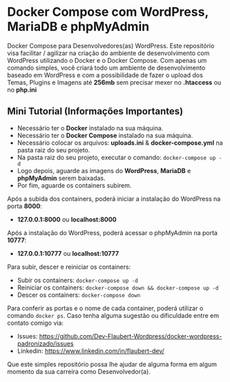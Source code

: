 # Docker Compose com WordPress, MariaDB e phpMyAdmin
Docker Compose para Desenvolvedores(as) WordPress. 
Este repositório visa facilitar / agilizar na criação do ambiente de desenvolvimento com WordPress utilizando o Docker e o Docker Compose. 
Com apenas um comando simples, você criará todo um ambiente de desenvolvimento baseado em WordPress e com a possibilidade de fazer o upload dos Temas, Plugins e Imagens até **256mb** sem precisar mexer no **.htaccess** ou no **php.ini**

## Mini Tutorial (Informações Importantes)
- Necessário ter o **Docker** instalado na sua máquina.
- Necessário ter o **Docker Compose** instalado na sua máquina.
- Necessário colocar os arquivos: **uploads.ini** & **docker-compose.yml** na pasta raiz do seu projeto.
- Na pasta raiz do seu projeto, executar o comando: `docker-compose up -d`
- Logo depois, aguarde as imagens do **WordPress**, **MariaDB** e **phpMyAdmin** serem baixadas.
- Por fim, aguarde os containers subirem.

Após a subida dos containers, poderá iniciar a instalação do WordPress na porta **8000**:
- **127.0.0.1:8000** ou **localhost:8000**

Após a instalação do WordPress, poderá acessar o phpMyAdmin na porta **10777**:
- **127.0.0.1:10777** ou **localhost:10777**

Para subir, descer e reiniciar os containers: 
- Subir os containers: `docker-compose up -d`
- Reiniciar os containers: `docker-compose down && docker-compose up -d`
- Descer os containers: `docker-compose down`

Para conferir as portas e o nome de cada container, poderá utilizar o comando `docker ps`. Caso tenha alguma sugestão ou dificuldade entre em contato comigo via:
- Issues: https://github.com/Dev-Flaubert-Wordpress/docker-wordpress-padronizado/issues
- Linkedin: https://www.linkedin.com/in/flaubert-dev/

Que este simples repositório possa lhe ajudar de alguma forma em algum momento da sua carreira como Desenvolvedor(a).
